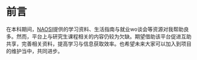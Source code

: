 # 前言

在本科期间，[NAOSI](https://naosi.org/)提供的学习资料、生活指南与就业wo谈会等资源对我帮助良多。然而，平台上与研究生课程相关的内容仍较为欠缺。期望借助该平台促进互助共享，完善相关资料，提高学习与信息获取效率。也希望未来大家可以加入到项目的维护当中，共同进步。